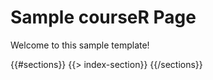 # Sample courseR Page

Welcome to this sample template!

<div id = "index">

{{#sections}}
  {{> index-section}}
{{/sections}}

</div>
